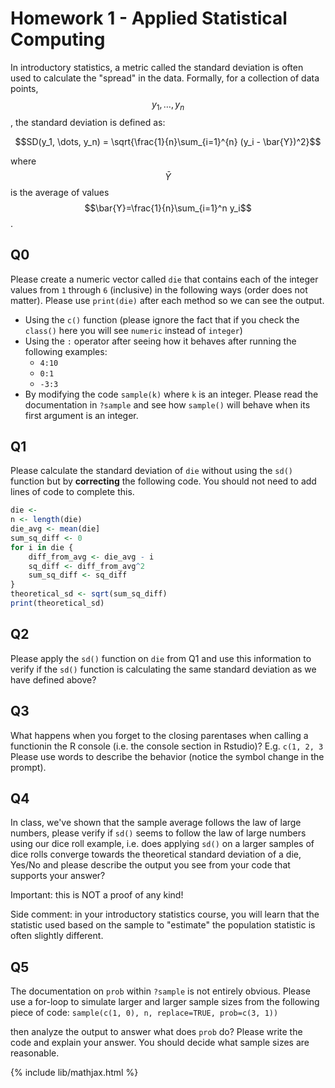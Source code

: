 # Homework 1 - Applied Statistical Computing

In introductory statistics, a metric called the standard deviation
is often used to calculate the "spread" in the data. Formally, for
a collection of data points, $$y_1, \dots, y_n$$, the standard
deviation is defined as:

$$SD(y_1, \dots, y_n) = \sqrt{\frac{1}{n}\sum_{i=1}^{n} (y_i - \bar{Y})^2}$$

where $$\bar{Y}$$ is the average of values $$\bar{Y}=\frac{1}{n}\sum_{i=1}^n y_i$$.

## Q0
Please create a numeric vector called `die` that contains each of the integer values from `1` through `6` (inclusive) in the following ways (order does not matter). Please use `print(die)` after each method so we can see the output.
- Using the `c()` function (please ignore the fact that if you check the `class()` here you will see `numeric` instead of `integer`)
- Using the `:` operator after seeing how it behaves after running the following examples:
  - `4:10`
  - `0:1`
  - `-3:3`
- By modifying the code `sample(k)` where `k` is an integer. Please read the documentation in `?sample` and see how `sample()` will behave when its first argument is an integer.

## Q1
Please calculate the standard deviation of `die` without using the `sd()` function but by **correcting** the following code. You should not need to add lines of code to complete this.

```r
die <- 
n <- length(die)
die_avg <- mean(die]
sum_sq_diff <- 0
for i in die {
    diff_from_avg <- die_avg - i
    sq_diff <- diff_from_avg^2
    sum_sq_diff <- sq_diff
}
theoretical_sd <- sqrt(sum_sq_diff)
print(theoretical_sd)
```

## Q2
Please apply the `sd()` function on `die` from Q1 and use this information to verify if the `sd()` function is calculating the same standard deviation as we have defined above?

## Q3
What happens when you forget to the closing parentases when calling a functionin the R console (i.e. the console section in Rstudio)? E.g. `c(1, 2, 3`
Please use words to describe the behavior (notice the symbol change in the prompt).

## Q4
In class, we've shown that the sample average follows the law of large numbers, please verify if `sd()` seems to follow the law of large numbers using our
dice roll example, i.e. does applying `sd()` on a larger samples of dice rolls converge towards the theoretical standard deviation of a die, Yes/No and please describe the output you see from your code that supports your answer?

Important: this is NOT a proof of any kind!

Side comment: in your introductory statistics course, you will learn that the statistic used based on the sample to "estimate" the population statistic is often slightly different.

## Q5
The documentation on `prob` within `?sample` is not entirely obvious. Please use a for-loop to simulate larger and larger sample sizes from the following piece of code:
`sample(c(1, 0), n, replace=TRUE, prob=c(3, 1))`

then analyze the output to answer what does `prob` do? Please write the code and explain your answer. You should decide what sample sizes are reasonable.

{% include lib/mathjax.html %}

